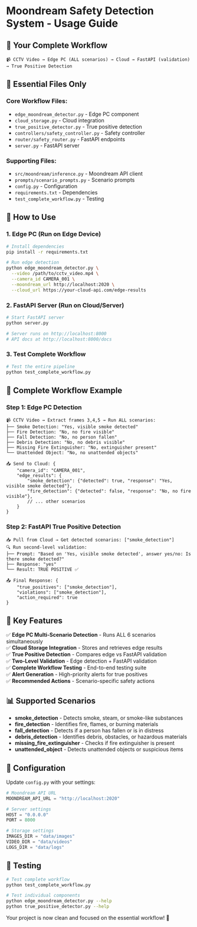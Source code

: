 # Moondream Safety Detection System - Usage Guide

## 🎯 **Your Complete Workflow**

```
📹 CCTV Video → Edge PC (ALL scenarios) → Cloud → FastAPI (validation) → True Positive Detection
```

## 📁 **Essential Files Only**

### **Core Workflow Files:**
- `edge_moondream_detector.py` - Edge PC component
- `cloud_storage.py` - Cloud integration  
- `true_positive_detector.py` - True positive detection
- `controllers/safety_controller.py` - Safety controller
- `router/safety_router.py` - FastAPI endpoints
- `server.py` - FastAPI server

### **Supporting Files:**
- `src/moondream/inference.py` - Moondream API client
- `prompts/scenario_prompts.py` - Scenario prompts
- `config.py` - Configuration
- `requirements.txt` - Dependencies
- `test_complete_workflow.py` - Testing

## 🚀 **How to Use**

### **1. Edge PC (Run on Edge Device)**
```bash
# Install dependencies
pip install -r requirements.txt

# Run edge detection
python edge_moondream_detector.py \
  --video /path/to/cctv_video.mp4 \
  --camera_id CAMERA_001 \
  --moondream_url http://localhost:2020 \
  --cloud_url https://your-cloud-api.com/edge-results
```

### **2. FastAPI Server (Run on Cloud/Server)**
```bash
# Start FastAPI server
python server.py

# Server runs on http://localhost:8000
# API docs at http://localhost:8000/docs
```

### **3. Test Complete Workflow**
```bash
# Test the entire pipeline
python test_complete_workflow.py
```

## 🔄 **Complete Workflow Example**

### **Step 1: Edge PC Detection**
```
📹 CCTV Video → Extract frames 3,4,5 → Run ALL scenarios:
├── Smoke Detection: "Yes, visible smoke detected"
├── Fire Detection: "No, no fire visible"  
├── Fall Detection: "No, no person fallen"
├── Debris Detection: "No, no debris visible"
├── Missing Fire Extinguisher: "No, extinguisher present"
└── Unattended Object: "No, no unattended objects"

📤 Send to Cloud: {
    "camera_id": "CAMERA_001",
    "edge_results": {
        "smoke_detection": {"detected": true, "response": "Yes, visible smoke detected"},
        "fire_detection": {"detected": false, "response": "No, no fire visible"},
        // ... other scenarios
    }
}
```

### **Step 2: FastAPI True Positive Detection**
```
📥 Pull from Cloud → Get detected scenarios: ["smoke_detection"]
🔍 Run second-level validation:
├── Prompt: "Based on 'Yes, visible smoke detected', answer yes/no: Is there smoke detected?"
├── Response: "yes"
└── Result: TRUE POSITIVE ✅

📤 Final Response: {
    "true_positives": ["smoke_detection"],
    "violations": ["smoke_detection"],
    "action_required": true
}
```

## 🎯 **Key Features**

✅ **Edge PC Multi-Scenario Detection** - Runs ALL 6 scenarios simultaneously  
✅ **Cloud Storage Integration** - Stores and retrieves edge results  
✅ **True Positive Detection** - Compares edge vs FastAPI validation  
✅ **Two-Level Validation** - Edge detection + FastAPI validation  
✅ **Complete Workflow Testing** - End-to-end testing suite  
✅ **Alert Generation** - High-priority alerts for true positives  
✅ **Recommended Actions** - Scenario-specific safety actions  

## 📊 **Supported Scenarios**

- **smoke_detection** - Detects smoke, steam, or smoke-like substances
- **fire_detection** - Identifies fire, flames, or burning materials
- **fall_detection** - Detects if a person has fallen or is in distress
- **debris_detection** - Identifies debris, obstacles, or hazardous materials
- **missing_fire_extinguisher** - Checks if fire extinguisher is present
- **unattended_object** - Detects unattended objects or suspicious items

## 🔧 **Configuration**

Update `config.py` with your settings:
```python
# Moondream API URL
MOONDREAM_API_URL = "http://localhost:2020"

# Server settings
HOST = "0.0.0.0"
PORT = 8000

# Storage settings
IMAGES_DIR = "data/images"
VIDEO_DIR = "data/videos"
LOGS_DIR = "data/logs"
```

## 🧪 **Testing**

```bash
# Test complete workflow
python test_complete_workflow.py

# Test individual components
python edge_moondream_detector.py --help
python true_positive_detector.py --help
```

Your project is now clean and focused on the essential workflow! 🎉
